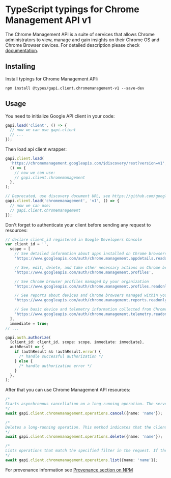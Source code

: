 # TypeScript typings for Chrome Management API v1

The Chrome Management API is a suite of services that allows Chrome administrators to view, manage and gain insights on their Chrome OS and Chrome Browser devices.
For detailed description please check [documentation](https://developers.google.com/chrome/management/).

## Installing

Install typings for Chrome Management API:

```
npm install @types/gapi.client.chromemanagement-v1 --save-dev
```

## Usage

You need to initialize Google API client in your code:

```typescript
gapi.load('client', () => {
  // now we can use gapi.client
  // ...
});
```

Then load api client wrapper:

```typescript
gapi.client.load(
  'https://chromemanagement.googleapis.com/$discovery/rest?version=v1',
  () => {
    // now we can use:
    // gapi.client.chromemanagement
  },
);
```

```typescript
// Deprecated, use discovery document URL, see https://github.com/google/google-api-javascript-client/blob/master/docs/reference.md#----gapiclientloadname----version----callback--
gapi.client.load('chromemanagement', 'v1', () => {
  // now we can use:
  // gapi.client.chromemanagement
});
```

Don't forget to authenticate your client before sending any request to resources:

```typescript
// declare client_id registered in Google Developers Console
var client_id = '',
  scope = [
    // See detailed information about apps installed on Chrome browsers and devices managed by your organization
    'https://www.googleapis.com/auth/chrome.management.appdetails.readonly',

    // See, edit, delete, and take other necessary actions on Chrome browser profiles managed by your organization
    'https://www.googleapis.com/auth/chrome.management.profiles',

    // See Chrome browser profiles managed by your organization
    'https://www.googleapis.com/auth/chrome.management.profiles.readonly',

    // See reports about devices and Chrome browsers managed within your organization
    'https://www.googleapis.com/auth/chrome.management.reports.readonly',

    // See basic device and telemetry information collected from ChromeOS devices or users managed within your organization
    'https://www.googleapis.com/auth/chrome.management.telemetry.readonly',
  ],
  immediate = true;
// ...

gapi.auth.authorize(
  {client_id: client_id, scope: scope, immediate: immediate},
  authResult => {
    if (authResult && !authResult.error) {
      /* handle successful authorization */
    } else {
      /* handle authorization error */
    }
  },
);
```

After that you can use Chrome Management API resources: <!-- TODO: make this work for multiple namespaces -->

```typescript
/*
Starts asynchronous cancellation on a long-running operation. The server makes a best effort to cancel the operation, but success is not guaranteed. If the server doesn't support this method, it returns `google.rpc.Code.UNIMPLEMENTED`. Clients can use Operations.GetOperation or other methods to check whether the cancellation succeeded or whether the operation completed despite cancellation. On successful cancellation, the operation is not deleted; instead, it becomes an operation with an Operation.error value with a google.rpc.Status.code of `1`, corresponding to `Code.CANCELLED`.
*/
await gapi.client.chromemanagement.operations.cancel({name: 'name'});

/*
Deletes a long-running operation. This method indicates that the client is no longer interested in the operation result. It does not cancel the operation. If the server doesn't support this method, it returns `google.rpc.Code.UNIMPLEMENTED`.
*/
await gapi.client.chromemanagement.operations.delete({name: 'name'});

/*
Lists operations that match the specified filter in the request. If the server doesn't support this method, it returns `UNIMPLEMENTED`.
*/
await gapi.client.chromemanagement.operations.list({name: 'name'});
```

For provenance information see [Provenance section on NPM](https://www.npmjs.com/package/@maxim_mazurok/gapi.client.chromemanagement-v1#Provenance:~:text=none-,Provenance,-Built%20and%20signed)
